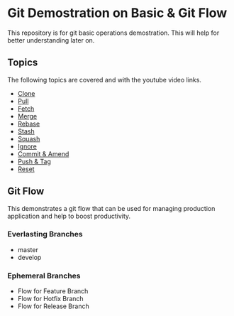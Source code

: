 # Git Demostration on Basic & Git Flow

This repository is for git basic operations demostration. This will help for better understanding later on.

## Topics

The following topics are covered and with the youtube video links.

- [Clone](https://www.youtube.com/watch?v=DLwk_CX46No)
- [Pull](https://www.youtube.com/watch?v=Aabm74Kqzq0)
- [Fetch](https://www.youtube.com/watch?v=LUjOdoC4Lfk)
- [Merge](https://www.youtube.com/watch?v=i05IJIlmhQA)
- [Rebase](https://www.youtube.com/watch?v=RFQfPeGz13U)
- [Stash](https://www.youtube.com/watch?v=tNitZgcmzcc)
- [Squash](https://www.youtube.com/watch?v=rsB4xE8q28k)
- [Ignore](https://www.youtube.com/watch?v=Irj4c86LTBc)
- [Commit & Amend](https://www.youtube.com/watch?v=sDz72ZGmAvA)
- [Push & Tag](https://www.youtube.com/watch?v=mVpunRyx3uE)
- [Reset](https://www.youtube.com/channel/UCOBO_2YWUKbuLeOgr_rEeAw?view_as=subscriber)

## Git Flow

This demonstrates a git flow that can be used for managing production application and help to boost productivity.

### Everlasting Branches

- master
- develop

### Ephemeral Branches

- Flow for Feature Branch
- Flow for Hotfix Branch
- Flow for Release Branch 

